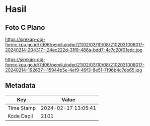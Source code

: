 # Hasil

## Foto C Plano

https://sirekap-obj-formc.kpu.go.id/7d06/pemilu/pdpr/21/02/03/10/08/2102031008017-20240214-204317--24ec222d-31f9-486a-bdd7-4c7c20f01edc.jpg

https://sirekap-obj-formc.kpu.go.id/7d06/pemilu/pdpr/21/02/03/10/08/2102031008017-20240214-192637--15944b5e-4ef9-49f3-8e51-7f96b4c7eb65.jpg


## Metadata

| Key        | Value               |
| ---------- | ------------------- |
| Time Stamp | 2024-02-17 13:05:41 |
| Kode Dapil | 2101                |



